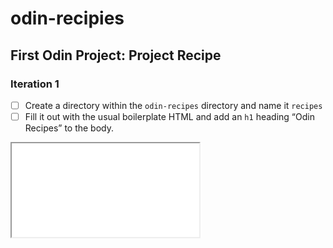 # odin-recipies

## First Odin Project: Project Recipe

### Iteration 1
- [ ] Create a directory within the `odin-recipes` directory and name it `recipes`
- [ ] Fill it out with the usual boilerplate HTML and add an `h1` heading “Odin Recipes” to the body.

<iframe src="Chimkinnnn.github.io/odin-recipes" title="Project: Recipes"></iframe>
